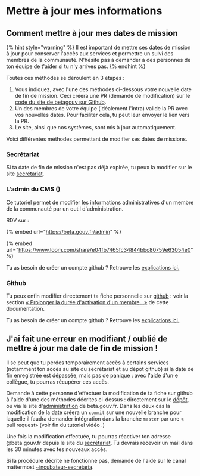 # Mettre à jour mes informations

## Comment mettre à jour mes dates de mission

{% hint style="warning" %}
Il est important de mettre ses dates de mission à jour pour conserver l'accès aux services et permettre un suivi des membres de la communauté. N'hésite pas à demander à des personnes de ton équipe de t'aider si tu n'y arrives pas.
{% endhint %}

Toutes ces méthodes se déroulent en 3 étapes :
1. Vous indiquez, avec l'une des méthodes ci-dessous votre nouvelle date de fin de mission. Ceci créera une PR (demande de modification) sur le [code du site de betagouv sur Github](https://github.com/betagouv/beta.gouv.fr/).
2. Un des membres de votre équipe (idéalement l'intra) valide la PR avec vos nouvelles dates. Pour faciliter cela, tu peut leur envoyer le lien vers la PR.
3. Le site, ainsi que nos systèmes, sont mis à jour automatiquement.

Voici différentes méthodes permettant de modifier ses dates de missions.

### Secrétariat

Si ta date de fin de mission n'est pas déjà expirée, tu peux la modifier sur le site [secrétariat](https://secretariat.incubateur.net/account#update-end-date).

### L'admin du CMS ()

Ce tutoriel permet de modifier les informations administratives d'un membre de la communauté par un outil d'administration.

RDV sur :

{% embed url="https://beta.gouv.fr/admin" %}

{% embed url="https://www.loom.com/share/e04fb7465fc34844bbc80759e63054e0" %}

Tu as besoin de créer un compte github ? Retrouve les [explications ici.](../github/)

### Github

Tu peux enfin modifier directement ta fiche personnelle sur [github](https://github.com/betagouv/beta.gouv.fr/tree/master/content/\_authors) : voir la section [« Prolonger la durée d'activation d'un membre…»](./README.md) de cette documentation.

Tu as besoin de créer un compte github ? Retrouve les [explications ici.](../github/)

## J'ai fait une erreur en modifiant / oublié de mettre à jour ma date de fin de mission !

Il se peut que tu perdes temporairement accès à certains services (notamment ton accès au site du secrétariat et au dépot github) si la date de fin enregistrée est dépassée, mais pas de panique : avec l'aide d'un⋅e collègue, tu pourras récupérer ces accès.

Demande à cette personne d'effectuer la modification de ta fiche sur github à l'aide d'une des méthodes décrites ci-dessus : directement sur le [dépôt](https://github.com/betagouv/beta.gouv.fr/tree/master/content/\_authors), ou via le site d'[administration](https://beta.gouv.fr/admin) de beta.gouv.fr. Dans les deux cas la modification de la date créera un `commit` sur une nouvelle branche pour laquelle il faudra demander intégration dans la branche `master` par une « pull request» (voir fin du tutoriel vidéo .)

Une fois la modification effectuée, tu pourras réactiver ton adresse @beta.gouv.fr depuis le site du [secrétariat](https://secretariat.incubateur.net/). Tu devrais recevoir un mail dans les 30 minutes avec tes nouveaux accès.

Si la procédure décrite ne fonctionne pas, demande de l'aide sur le canal mattermost [~incubateur-secretaria](https://mattermost.incubateur.net/betagouv/channels/incubateur-secretaria).
